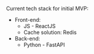 Current tech stack for initial MVP:
- Front-end:
    - JS - ReactJS
    - Cache solution: Redis
- Back-end:
    - Python - FastAPI
